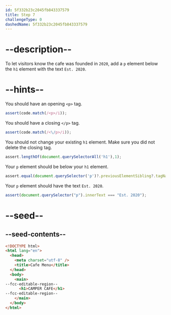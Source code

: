 ```yaml
---
id: 5f332b23c2045fb843337579
title: Step 7
challengeType: 0
dashedName: 5f332b23c2045fb843337579
---
```


# --description--

To let visitors know the cafe was founded in `2020`, add a `p` element below the `h1` element with the text `Est. 2020`.

# --hints--

You should have an opening `<p>` tag.

```js
assert(code.match(/<p>/i));
```

You should have a closing `</p>` tag.

```js
assert(code.match(/<\/p>/i));
```

You should not change your existing `h1` element. Make sure you did not delete the closing tag.

```js
assert.lengthOf(document.querySelectorAll('h1'),1);
```

Your `p` element should be below your `h1` element.

```js
assert.equal(document.querySelector('p')?.previousElementSibling?.tagName, 'H1');
```

Your `p` element should have the text `Est. 2020`.

```js
assert(document.querySelector("p").innerText === "Est. 2020");
```

# --seed--

## --seed-contents--

```html
<!DOCTYPE html>
<html lang="en">
  <head>
    <meta charset="utf-8" />
    <title>Cafe Menu</title>
  </head>
  <body>
    <main>
--fcc-editable-region--
      <h1>CAMPER CAFE</h1>
--fcc-editable-region--
    </main>
  </body>
</html>
```


